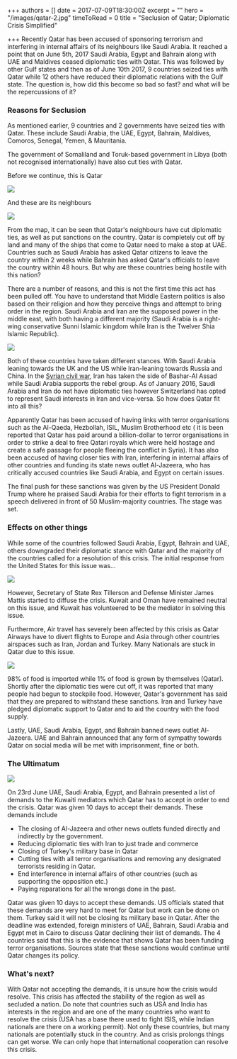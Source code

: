 +++
authors = []
date = 2017-07-09T18:30:00Z
excerpt = ""
hero = "/images/qatar-2.jpg"
timeToRead = 0
title = "Seclusion of Qatar; Diplomatic Crisis Simplified"

+++
Recently Qatar has been accused of sponsoring terrorism and interfering in internal affairs of its neighbours like Saudi Arabia. It reached a point that on June 5th, 2017 Saudi Arabia, Egypt and Bahrain along with UAE and Maldives ceased diplomatic ties with Qatar. This was followed by other Gulf states and then as of June 10th 2017, 9 countries seized ties with Qatar while 12 others have reduced their diplomatic relations with the Gulf state. The question is, how did this become so bad so fast? and what will be the repercussions of it?

### Reasons for Seclusion

As mentioned earlier, 9 countries and 2 governments have seized ties with Qatar. These include Saudi Arabia, the UAE, Egypt, Bahrain, Maldives, Comoros, Senegal, Yemen, & Mauritania.

The government of Somaliland and Toruk-based government in Libya (both not recognised internationally) have also cut ties with Qatar.

Before we continue, this is Qatar

![](/images/qatar-3.PNG)

And these are its neighbours

  
![](/images/blog-2.JPG)

From the map, it can be seen that Qatar's neighbours have cut diplomatic ties, as well as put sanctions on the country. Qatar is completely cut off by land and many of the ships that come to Qatar need to make a stop at UAE. Countries such as Saudi Arabia has asked Qatar citizens to leave the country within 2 weeks while Bahrain has asked Qatar's officials to leave the country within 48 hours. But why are these countries being hostile with this nation?

There are a number of reasons, and this is not the first time this act has been pulled off. You have to understand that Middle Eastern politics is also based on their religion and how they perceive things and attempt to bring order in the region. Saudi Arabia and Iran are the supposed power in the middle east, with both having a different majority (Saudi Arabia is a right-wing conservative Sunni Islamic kingdom while Iran is the Twelver Shia Islamic Republic).

![](/images/qatar-2.jpg)

Both of these countries have taken different stances. With Saudi Arabia leaning towards the UK and the US while Iran-leaning towards Russia and China. In the [Syrian civil war](https://www.worldnewssimplified.xyz/post/the-syrian-conflict-simplified/ "The Syrian Conflict Simplified"), Iran has taken the side of Bashar-Al Assad while Saudi Arabia supports the rebel group. As of January 2016, Saudi Arabia and Iran do not have diplomatic ties however Switzerland has opted to represent Saudi interests in Iran and vice-versa. So how does Qatar fit into all this?

Apparently Qatar has been accused of having links with terror organisations such as the Al-Qaeda, Hezbollah, ISIL, Muslim Brotherhood etc ( it is been reported that Qatar has paid around a billion-dollar to terror organisations in order to strike a deal to free Qatari royals which were held hostage and create a safe passage for people fleeing the conflict in Syria). It has also been accused of having closer ties with Iran, interfering in internal affairs of other countries and funding its state news outlet Al-Jazeera, who has critically accused countries like Saudi Arabia, and Egypt on certain issues.

The final push for these sanctions was given by the US President Donald Trump where he praised Saudi Arabia for their efforts to fight terrorism in a speech delivered in front of 50 Muslim-majority countries. The stage was set.

### Effects on other things

While some of the countries followed Saudi Arabia, Egypt, Bahrain and UAE, others downgraded their diplomatic stance with Qatar and the majority of the countries called for a resolution of this crisis. The initial response from the United States for this issue was...

![](/images/trump-tweet-qatar.PNG)

However, Secretary of State Rex Tillerson and Defense Minister James Mattis started to diffuse the crisis. Kuwait and Oman have remained neutral on this issue, and Kuwait has volunteered to be the mediator in solving this issue.

  
Furthermore, Air travel has severely been affected by this crisis as Qatar Airways have to divert flights to Europe and Asia through other countries airspaces such as Iran, Jordan and Turkey. Many Nationals are stuck in Qatar due to this issue.

  
![](/images/qatar-4.jpg)

98% of food is imported while 1% of food is grown by themselves (Qatar). Shortly after the diplomatic ties were cut off, it was reported that many people had begun to stockpile food. However, Qatar's government has said that they are prepared to withstand these sanctions. Iran and Turkey have pledged diplomatic support to Qatar and to aid the country with the food supply.

Lastly, UAE, Saudi Arabia, Egypt, and Bahrain banned news outlet Al-Jazeera. UAE and Bahrain announced that any form of sympathy towards Qatar on social media will be met with imprisonment, fine or both.

### The Ultimatum 

![](/images/qatar-5.jpeg)

On 23rd June UAE, Saudi Arabia, Egypt, and Bahrain presented a list of demands to the Kuwaiti mediators which Qatar has to accept in order to end the crisis. Qatar was given 10 days to accept their demands. These demands include

* The closing of Al-Jazeera and other news outlets funded directly and indirectly by the government.
* Reducing diplomatic ties with Iran to just trade and commerce
* Closing of Turkey's military base in Qatar
* Cutting ties with all terror organisations and removing any designated terrorists residing in Qatar.
* End interference in internal affairs of other countries (such as supporting the opposition etc.)
* Paying reparations for all the wrongs done in the past.

Qatar was given 10 days to accept these demands. US officials stated that these demands are very hard to meet for Qatar but work can be done on them. Turkey said it will not be closing its military base in Qatar. After the deadline was extended, foreign ministers of UAE, Bahrain, Saudi Arabia and Egypt met in Cairo to discuss Qatar declining their list of demands. The 4 countries said that this is the evidence that shows Qatar has been funding terror organisations. Sources state that these sanctions would continue until Qatar changes its policy.

### What's next?

With Qatar not accepting the demands, it is unsure how the crisis would resolve. This crisis has affected the stability of the region as well as secluded a nation. Do note that countries such as USA and India has interests in the region and are one of the many countries who want to resolve the crisis (USA has a base there used to fight ISIS, while Indian nationals are there on a working permit). Not only these countries, but many nationals are potentially stuck in the country. And as crisis prolongs things can get worse. We can only hope that international cooperation can resolve this crisis.